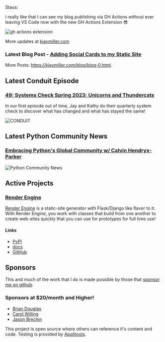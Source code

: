 Staus:
<p>I really like that I can see my blog publishing via GH Actions without ever leaving VS Code now with the new GH Actions Extension 😎</p>

<p><img alt="gh actions extension" src="https://kjaymiller.azureedge.net/media/gh-actions-vs-code.png" /></p>

More updates at [kjaymiller.com](https://kjaymiller.com/microblog/microblog-0)

### Latest Blog Post - [Adding Social Cards to my Static Site](https://kjaymiller.com/blog/adding-social-cards-to-my-static-site.html)

More Posts: <https://kjaymiller.com/blog/blog-0.html>.

## Latest Conduit Episode
### [49: Systems Check Spring 2023: Unicorns and Thundercats](http://relay.fm/conduit/49)
In our first episode out of time, Jay and Kathy do their quarterly system check to discover what has changed and what has stayed the same!

![CONDUIT](https://kjaymiller.s3-us-west-2.amazonaws.com/images/conduit_artwork.png)

## Latest Python Community News
### [Embracing Python's Global Community w/ Calvin Hendryx-Parker](https://share.transistor.fm/s/4e02abd4)
![Python Community News](https://kjaymiller.azureedge.net/media/PCN%20Logo%20V0.16.jpg)

## Active Projects

### [Render Engine]
[Render Engine] is a static-site generator with Flask/Django like flavor to it.
With Render Engine, you work with classes that build from one another to create
web-sites quickly that you can use for prototypes for full time use!

#### Links
- [PyPI](https://pypi.org/project/render-engine)
- [docs](https://render-engine.readthedocs.io)
- [GitHub](https://github.com/kjaymiller/render_engine)

## Sponsors
This and much of the work that I do is made possible by those that [sponsor me
on github](https://github.com/sponsors/kjaymiller).

### Sponsors at $20/month and Higher!
- [Brian Douglas](https://github.com/bdougie)
- [Carol Willing](https://github.com/willingc)
- [Jason Brechin](https://github.com/brechin)


This project is open source where others can reference it's content and code. Testing is provided by [Applitools](https://www.applitools.com/).


[Render Engine]: https://render-engine.readthedocs.io